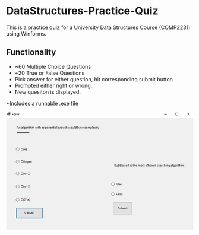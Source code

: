 # DataStructures-Practice-Quiz

This is a practice quiz for a University Data Structures Course (COMP2231) using Winforms.  

## Functionality
- ~60 Multiple Choice Questions
- ~20 True or False Questions
- Pick answer for either question, hit corresponding submit button
- Prompted either right or wrong.
- New quesiton is displayed.

*Includes a runnable .exe file

![GitLab CI Yml](https://github.com/Dkaban/DataStructures-Practice-Quiz/blob/main/SS1.jpg)
